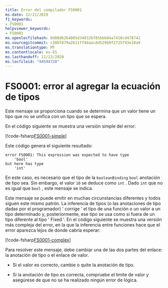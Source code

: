 ```yaml
---
title: Error del compilador FS0001
ms.date: 12/21/2019
f1_keywords:
- FS0001
helpviewer_keywords:
- FS0001
ms.openlocfilehash: 6d80d6264005d34832bf85bbb04a7418cd478742
ms.sourcegitcommit: c38bf879a2611ff46aacdd529b9f2725f93e18a9
ms.translationtype: MT
ms.contentlocale: es-ES
ms.lasthandoff: 11/13/2020
ms.locfileid: "94594728"
---
```

# <a name="fs0001-error-from-adding-type-equation"></a>FS0001: error al agregar la ecuación de tipos

Este mensaje se proporciona cuando se determina que un valor tiene un tipo que no se unifica con un tipo que se espera.

En el código siguiente se muestra una versión simple del error:

[!code-fsharp[FS0001-simple](~/samples/snippets/fsharp/compiler-messages/fs0001.fsx#L2)]

Este código genera el siguiente resultado:

```text
error FS0001: This expression was expected to have type
    'bool'
but here has type
    'int'
```

En este caso, es necesario que el tipo de la `booleanBinding` `bool` anotación de tipo sea. Sin embargo, el valor `10` se deduce como `int` . Dado `int` que no es igual que `bool` , este mensaje se indica.

Este mensaje se puede emitir en muchas circunstancias diferentes y todos siguen este mismo patrón. La inferencia de tipos (o las anotaciones de tipo dadas por el programador) ' corrige ' el tipo de una función o un valor a un tipo determinado y, posteriormente, ese tipo se usa como si fuera de un tipo diferente al tipo ' Fixed '.  En el código siguiente se muestra una versión más compleja del error, en la que la inferencia entre funciones hace que el error aparezca lejos de donde cabría esperar:

[!code-fsharp[FS0001-complex](~/samples/snippets/fsharp/compiler-messages/fs0001.fsx#L5-L26)]

Para resolver este mensaje, debe cambiar una de las dos partes del enlace: la anotación de tipo o el enlace de valor.

- Si el valor es correcto, cambie o quite la anotación de tipo.

- Si la anotación de tipo es correcta, compruebe el límite de valor y asegúrese de que no se ha realizado ningún error de lógica.
